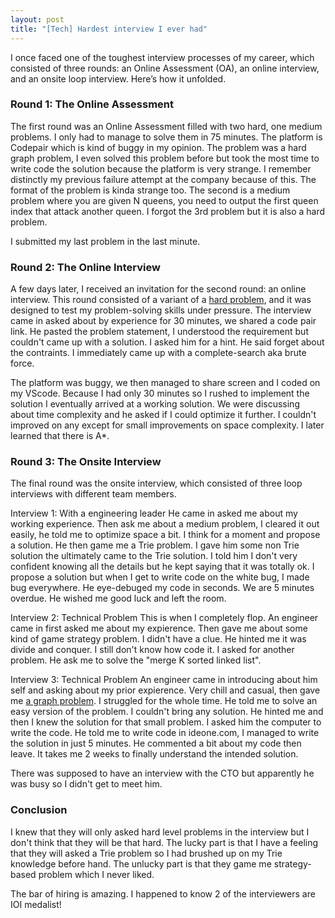 ```yaml
---
layout: post
title: "[Tech] Hardest interview I ever had"
---
```


I once faced one of the toughest interview processes of my career, which consisted of three rounds: an Online Assessment (OA), an online interview, and an onsite loop interview. Here’s how it unfolded.

### Round 1: The Online Assessment

The first round was an Online Assessment filled with two hard, one medium problems. I only had to manage to solve them in 75 minutes. The platform is Codepair which is kind of buggy in my opinion. The problem was a hard graph problem, I even solved this problem before but took the most time to write code the solution because the platform is very strange. I remember distinctly my previous failure attempt at the company because of this. The format of the problem is kinda strange too. The second is a medium problem where you are given N queens, you need to output the first queen index that attack another queen. I forgot the 3rd problem but it is also a hard problem. 

I submitted my last problem in the last minute.
### Round 2: The Online Interview

A few days later, I received an invitation for the second round: an online interview. This round consisted of a variant of a [hard problem](https://leetcode.com/problems/sliding-puzzle/), and it was designed to test my problem-solving skills under pressure.
The interview came in asked about by experience for 30 minutes, we shared a code pair link. He pasted the problem statement, I understood the requirement but couldn't came up with a solution. I asked him for a hint. He said forget about the contraints. I immediately came up with a complete-search aka brute force.

The platform was buggy, we then managed to share screen and I coded on my VScode. Because I had only 30 minutes so I rushed to implement the solution I eventually arrived at a working solution. We were discussing about time complexity and he asked if I could optimize it further. I couldn't improved on any except for small improvements on space complexity. I later learned that there is  A*.


### Round 3: The Onsite Interview

The final round was the onsite interview, which consisted of three loop interviews with different team members. 

Interview 1: With a engineering leader
    He came in asked me about my working experience. Then ask me about a medium problem, I cleared it out easily, he told me to optimize space a bit. I think for a moment and propose a solution. He then game me a Trie problem. I gave him some non Trie solution the ultimately came to the Trie solution. I told him I don't very confident knowing all the details but he kept saying that it was totally ok. I propose a solution but when I get to write code on the white bug, I made bug everywhere. He eye-debuged my code in seconds. We are 5 minutes overdue. He wished me good luck and left the room.

Interview 2: Technical Problem
    This is when I completely flop. An engineer came in first asked me about my expierence. Then gave me about some kind of game strategy problem. I didn't have a clue. He hinted me it was divide and conquer. I still don't know how code it. I asked for another problem. He ask me to solve the "merge K sorted linked list".

Interview 3: Technical Problem
    An engineer came in introducing about him self and asking about my prior expierence. Very chill and casual, then gave me [a graph problem](https://leetcode.com/problems/trapping-rain-water-ii/). I struggled for the whole time. He told me to solve an easy version of the problem. I couldn't bring any solution. He hinted me and then I knew the solution for that small problem. I asked him the computer to write the code. He told me to write code in ideone.com, I managed to write the solution in just 5 minutes. He commented a bit about my code then leave. It takes me 2 weeks to finally understand the intended solution.

There was supposed to have an interview with the CTO but apparently he was busy so I didn't get to meet him.
### Conclusion
I knew that they will only asked hard level problems in the interview but I don't think that they will be that hard. The lucky part is that I have a feeling that they will asked a Trie problem so I had brushed up on my Trie knowledge before hand. The unlucky part is that they game me strategy-based problem which I never liked.

The bar of hiring is amazing. I happened to know 2 of the interviewers are IOI medalist!